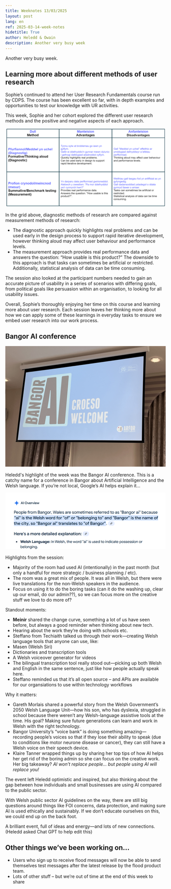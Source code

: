 ```yaml
---
title: Weeknotes 13/03/2025
layout: post
lang: en
ref: 2025-03-14-week-notes
hidetitle: True
author: Heledd & Owain
description: Another very busy week
---
```

Another very busy week. 

## Learning more about different methods of user research
 
Sophie’s continued to attend her User Research Fundamentals course run by CDPS. The course has been excellent so far, with in depth examples and opportunities to test our knowledge with UR activities. 
 
This week, Sophie and her cohort explored the different user research methods and the positive and negative aspects of each approach. 

![](https://github.com/nrw-digital/week-notes/blob/2c2304ac85cb2ae34109e7a6ce912c1afdb5852e/images/methods%20of%20UR.png?raw=true)

In the grid above, diagnostic methods of research are compared against measurement methods of research: 
+	The diagnostic approach quickly highlights real problems and can be used early in the design process to support rapid iterative development, however thinking aloud may affect user behaviour and performance levels.
+	The measurement approach provides real performance data and answers the question: “How usable is this product?” The downside to this approach is that tasks can sometimes be artificial or restricted. Additionally, statistical analysis of data can be time consuming.

The session also looked at the participant numbers needed to gain an accurate picture of usability in a series of scenarios with differing goals, from political goals like persuasion within an organisation, to looking for all usability issues.
 
Overall, Sophie’s thoroughly enjoying her time on this course and learning more about user research. Each session leaves her thinking more about how we can apply some of these learnings in everyday tasks to ensure we embed user research into our work process.

## Bangor AI conference

![](https://github.com/nrw-digital/week-notes/blob/2c2304ac85cb2ae34109e7a6ce912c1afdb5852e/images/IMG_6439.jpg?raw=true)

Heledd's highlight of the week was the Bangor AI conference. This is a catchy name for a conference in Bangor about Artificial Intelligence and the Welsh language. If you’re not local, Google’s AI helps explain it…

![](https://github.com/nrw-digital/week-notes/blob/2c2304ac85cb2ae34109e7a6ce912c1afdb5852e/images/ai%20overview%20on%20ai.png?raw=true)

Highlights from the session:
  
+	Majority of the room had used AI (intentionally) in the past month (but only a handful for more strategic / business planning / etc).
+	The room was a great mix of people. It was all in Welsh, but there were live translations for the non-Welsh speakers in the audience.
+	Focus on using it to do the boring tasks (can it do the washing up, clear up our email, do our admin??), so we can focus more on the creative stuff we love to do more of?

Standout moments:

+	**Meinir** shared the change curve, something a lot of us have seen before, but always a good reminder when thinking about new tech.
+	Hearing about the work they’re doing with schools etc.
+	Steffano from Techiaith talked us through their work—creating Welsh language tools that anyone can use, like: 
+ Masen (Welsh Siri)
+ Dictionaries and transcription tools
+	A Welsh voiceover generator for videos
+	The bilingual transcription tool really stood out—picking up both Welsh and English in the same sentence, just like how people actually speak here.
+	Steffano reminded us that it’s all open source – and APIs are available for our organsiations to use within technology workflows

Why it matters:

+	Gareth Morlais shared a powerful story from the Welsh Government’s 2050 Welsh Language Unit—how his son, who has dyslexia, struggled in school because there weren’t any Welsh-language assistive tools at the time. His goal? Making sure future generations can learn and work in Welsh with the right technology.
+	Bangor University’s “voice bank” is doing something amazing—recording people’s voices so that if they lose their ability to speak (due to conditions like motor neurone disease or cancer), they can still have a Welsh voice on their speech device.
+	Klaire Tanner wrapped things up by sharing her top tips of how AI helps her get rid of the boring admin so she can focus on the creative work. Her big takeaway? *AI won’t replace people… but people using AI will replace you!*

The event left Heledd optimistic and inspired, but also thinking about the gap between how individuals and small businesses are using AI compared to the public sector.

With Welsh public sector AI guidelines on the way, there are still big questions around things like FOI concerns, data protection, and making sure AI is used ethically and sustainably. If we don’t educate ourselves on this, we could end up on the back foot.

A brilliant event, full of ideas and energy—and lots of new connections.
(Heledd asked Chat GPT to help edit this)

## Other things we’ve been working on...

+	Users who sign up to receive flood messages will now be able to send themselves test messages after the latest release by the flood product team.
+	Lots of other stuff – but we’re out of time at the end of this week to share
